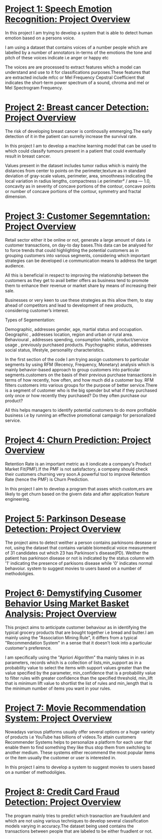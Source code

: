
#  [Project 1: Speech Emotion Recognition: Project Overview](https://github.com/mujtabajavaid401/speech_emotion_recognition)

In this project I am trying to develop a system that is able to detect human emotion based on a persons voice.

I am using a dataset that contains voices of a number people which are labelled by a number of annotators in-terms of the emotions the tone and pitch of these voices indicate i.e anger or happy etc 

The voices are are processed to extract features which a model can understand and use to it for classifications purposes.These features that are extracted include mfcc or Mel Frequency Cepstral Coefficient that indicates the short-term power spectrum of a sound, chroma and mel or Mel Spectrogram Frequency.

# [Project 2: Breast cancer Detection: Project Overview](https://github.com/mujtabajavaid401/breast_cancer_detection)

The risk of developing breast cancer is continouslly emmerging.The early detection of it in the patient can surrelly increase the survival rate.

In this project I am to develop a machine learning model that can be used to which could classify tumours present in a patient that could eventually result in breast cancer.

Values present in the dataset includes tumor radius which is mainly the distances from center to points on the perimeter,texture as in standard deviation of gray-scale values, perimeter, area, smoothness indicating the local variation in radius lengths, compactness i.e perimeter² / area — 1.0, concavity as in severity of concave portions of the contour, concave points or number of concave portions of the contour, symmetry and fractal dimension.

# [Project 3: Customer Segemntation: Project Overview](https://github.com/mujtabajavaid401/customer_segmentation)

Retail sector either it be online or not, generate a large amount of data i.e customer transactions, on day-to day bases.This data can be analysed for to force trends  that could highlighting the potential customers as in grouping customers into various segments, considering which important strategies can be developed i.e communication means to address the target audience.

All this is beneficial in respect to improving the relationship between the customers as they get to avail better offers as business tend to promote them to enhance their revenue or market share by means of increasing their sale.

Businesses or very keen to use these strategies as this allow them, to stay ahead of competitors and lead to development of new products, considering customer’s interest.

Types of Segementation:

Demographic, addresses gender, age, martial status and occupation.
Geographic , addresses location, region and urban or rural area.
Behavioural , addresses spending, consumption habits, product/service usage , previously purchased products.
Psychographic status, addresses social status, lifestyle, personality characteristics.

In the first section of the code I am trying assign customers to particular segments by using RFM (Recency, Frequency, Monetary)  analysis which is mainly behavior-based approach to group customers into particular segments.customers on the basis of their previous purchase transactions in terms of  how recently, how often, and how much did a customer buy. RFM filters customers into various groups for the purpose of better service.There is a segment of customer who is the big spender but what if they purchased only once or how recently they purchased? Do they often purchase our product? 

All this helps managers to identify potential customers to do more profitable business i.e by running an effective promotional campaign for personalized service.

# [Project 4: Churn Prediction: Project Overview](https://github.com/mujtabajavaid401/churn_prediction)

Retention Rate is an important metric as it iondicate a company's Product Market Fit(PMF).If the PMF is not satisfactory, a company should check their customers churning very soon.A powerful tool to improve Retention Rate (hence the PMF) is Churn Prediction.

In this project I aim to develop a program that asses which custom,ers are likely to get churn based on the givern data and after application feature engineering.

# [Project 5: Parkinson Desease Detection: Project Overview](https://github.com/mujtabajavaid401/parkinson_disease_detection)

The project aims to detect weither a person contains parkinsons desease or not, using the dataset that contains variable biomedical voice measurement of 31 candidates out which 23 has Parkinson's disease(PD).
Weither the patient has parkinson disease or not is indicated by the status column with '1' indicating the presence of parkisons disease while '0' indicates normal behavoiur. system to suggest movies to users based on a number of methodoligies.


# [Project 6: Demystifying Cusomer Behavior Using Market Basket Analysis: Project Overview](https://github.com/mujtabajavaid401/demystifying_cusomer_behavior-using-market_basket_analysis)

This project aims to anticipate customer behaviour as in identifying the typical grocery products that are bought together i.e bread and butter.I am mainly using the "Association Mining Rule", it differs from a typical "Recommendation System" in a sense that it doesn't look into a particular customer's preference.

I am specifically using the "Apriori Algorithm" tha mainly takes in in as parameters, records which is a collection of lists,min_support as in a probability value to select the items with support values greater than the value specified by the parameter, min_confidence that is a probability value to filter rules with greater confidence than the specified threshold,
min_lift that is minimum lift value to shortlist the list of rules and min_length that is the minimum number of items you want in your rules.

# [Project 7: Movie Recommendation System: Project Overview](https://github.com/mujtabajavaid401/movie_recommender_system) 

Nowadays various platforms usually offer several options or a huge variety of products i.e YouTube has billions of videos.To attain customers Recommender Systems helps to personalize a platform for each user that enable them to find something they like thus stop them from switching to another medium.
These systems either recommend the most popular items or the item usually the customer or user is interested in.

In this project I aims to develop a system to suggest movies to users based on a number of methodoligies.


# [Project 8: Credit Card Fraud Detection: Project Overview](https://github.com/mujtabajavaid401/credit_card_fraud_detection)  

The program mainly tries to predict which trasnaction are fraudulent and which are not using various techniques to develop several classification models varying in accuracy.The dataset being used contains the transactions between people that are labeled to be either fruadlent or not.
